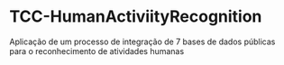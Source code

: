 # TCC-HumanActiviityRecognition
Aplicação de um processo de integração de 7 bases de dados públicas para o reconhecimento de atividades humanas
